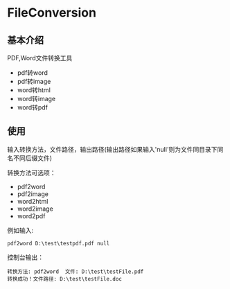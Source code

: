 # FileConversion

## 基本介绍
PDF,Word文件转换工具

- pdf转word
- pdf转image
- word转html
- word转image
- word转pdf

## 使用

输入转换方法，文件路径，输出路径(输出路径如果输入'null'则为文件同目录下同名不同后缀文件)

转换方法可选项：

- pdf2word
- pdf2image
- word2html
- word2image
- word2pdf

例如输入: 

```
pdf2word D:\test\testpdf.pdf null
```

控制台输出：

```
转换方法: pdf2word  文件: D:\test\testFile.pdf
转换成功！文件路径: D:\test\testFile.doc
```
